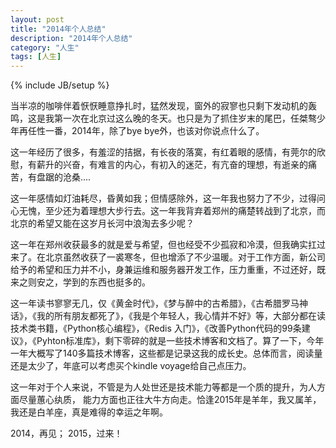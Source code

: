 ```yaml
---
layout: post
title: "2014年个人总结"
description: "2014年个人总结"
category: "人生"
tags: [人生]
---
```

{% include JB/setup %}

<p>当半凉的咖啡伴着恹恹睡意挣扎时，猛然发现，窗外的寂寥也只剩下发动机的轰鸣，这是我第一次在北京过这么晚的冬天。也只是为了抓住岁末的尾巴，任桀骜少年再任性一番，2014年，除了bye bye外，也该对你说点什么了。</p>

<p>这一年经历了很多，有羞涩的拮据，有长夜的落寞，有红着眼的感情，有莞尔的欣慰，有薪升的兴奋，有难言的内心，有初入的迷茫，有亢奋的理想，有逝亲的痛苦，有盘踞的沧桑....</p>

<p>这一年感情如灯油耗尽，昏黄如我；但情感除外，这一年我也努力了不少，过得问心无愧，至少还为着理想大步行去。这一年我背弃着郑州的痛楚转战到了北京，而北京的希望又能在这岁月长河中浪淘去多少呢？</p>

<p>这一年在郑州收获最多的就是爱与希望，但也经受不少孤寂和冷漠，但我确实扛过来了。在北京虽然收获了一裘寒冬，但也增添了不少温暖。对于工作方面，新公司给予的希望和压力并不小，身兼运维和服务器开发工作，压力重重，不过还好，既来之则安之，学到的东西也挺多的。</p>

<p>这一年读书寥寥无几，仅《黄金时代》，《梦与醉中的古希腊》，《古希腊罗马神话》，《我的所有朋友都死了》，《我是个年轻人，我心情并不好》等，大部分都在读技术类书籍，《Python核心编程》，《Redis 入门》，《改善Python代码的99条建议》，《Pyhton标准库》，剩下零碎的就是一些技术博客和文档了。算了一下，今年一年大概写了140多篇技术博客，这些都是记录这我的成长史。总体而言，阅读量还是太少了，年底可以考虑买个kindle voyage给自己点压力。</p>

<p>这一年对于个人来说，不管是为人处世还是技术能力等都是一个质的提升，为人方面尽量蕙心纨质， 能力方面也正往大牛方向走。恰逢2015年是羊年，我又属羊，我还是白羊座，真是难得的幸运之年啊。</p>

<p>2014，再见； 2015，过来！</p>
